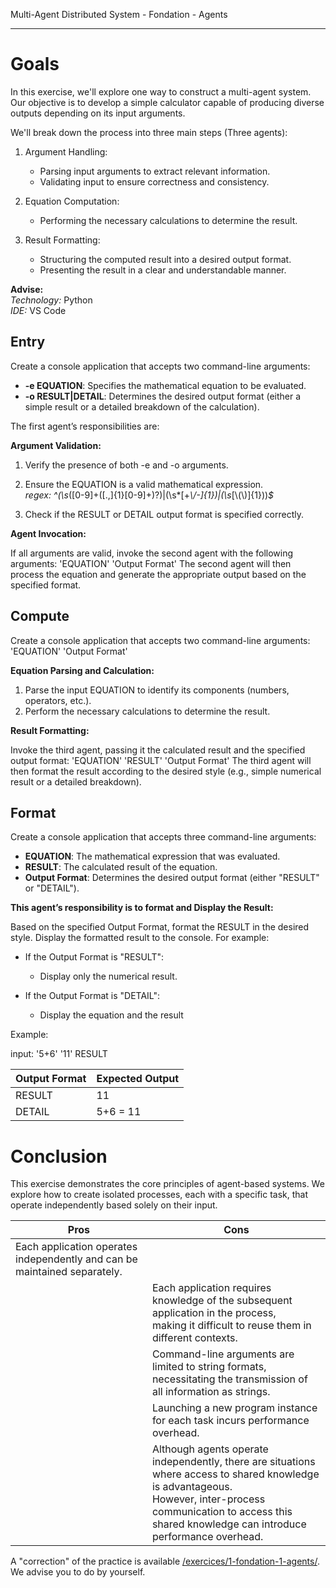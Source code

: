 Multi-Agent Distributed System - Fondation - Agents
___

# Goals

In this exercise, we'll explore one way to construct a multi-agent system. 
Our objective is to develop a simple calculator capable of producing diverse outputs depending on its input arguments.

We'll break down the process into three main steps (Three agents):

1) Argument Handling:
    - Parsing input arguments to extract relevant information.
    - Validating input to ensure correctness and consistency.

2) Equation Computation:
    - Performing the necessary calculations to determine the result.

3) Result Formatting:
    - Structuring the computed result into a desired output format.
    - Presenting the result in a clear and understandable manner.

**Advise:**<br/>
*Technology:*  Python<br/>
*IDE:* VS Code<br/>

## Entry

Create a console application that accepts two command-line arguments:

- **-e EQUATION**: Specifies the mathematical equation to be evaluated.
- **-o RESULT|DETAIL**: Determines the desired output format (either a simple result or a detailed breakdown of the calculation).

The first agent’s responsibilities are:

**Argument Validation:**

1) Verify the presence of both -e and -o arguments.<br/>

2) Ensure the EQUATION is a valid mathematical expression.<br/>
*regex: ^(\\s*([0-9]+([.,]{1}[0-9]+)?)|(\\s*[+*\\/-]{1})|(\\s*[\\(\\)]{1}))*$*

3) Check if the RESULT or DETAIL output format is specified correctly.<br/>

**Agent Invocation:**

If all arguments are valid, invoke the second agent with the following arguments: 'EQUATION' 'Output Format'
The second agent will then process the equation and generate the appropriate output based on the specified format.

## Compute

Create a console application that accepts two command-line arguments: 'EQUATION' 'Output Format'

**Equation Parsing and Calculation:**

1) Parse the input EQUATION to identify its components (numbers, operators, etc.).
2) Perform the necessary calculations to determine the result.

**Result Formatting:**

Invoke the third agent, passing it the calculated result and the specified output format: 'EQUATION' 'RESULT' 'Output Format'
The third agent will then format the result according to the desired style (e.g., simple numerical result or a detailed breakdown).

## Format

Create a console application that accepts three command-line arguments:

- **EQUATION**: The mathematical expression that was evaluated.
- **RESULT**: The calculated result of the equation.
- **Output Format**: Determines the desired output format (either "RESULT" or "DETAIL").

**This agent’s responsibility is to format and Display the Result:**

Based on the specified Output Format, format the RESULT in the desired style.
Display the formatted result to the console.
For example:

- If the Output Format is "RESULT":
    - Display only the numerical result.

- If the Output Format is "DETAIL":
    - Display the equation and the result

Example:

input: '5+6' '11' RESULT

|Output Format|Expected Output|
|--|--|
|RESULT|11|
|DETAIL|5+6 = 11|

# Conclusion

This exercise demonstrates the core principles of agent-based systems. We explore how to create isolated processes, each with a specific task, that operate independently based solely on their input.

|Pros|Cons|
|--|--|
|Each application operates independently and can be maintained separately.||
||Each application requires knowledge of the subsequent application in the process,<br/> making it difficult to reuse them in different contexts.|
||Command-line arguments are limited to string formats, necessitating the transmission of all information as strings.|
||Launching a new program instance for each task incurs performance overhead.|
||Although agents operate independently, there are situations where access to shared knowledge is advantageous.<br/> However, inter-process communication to access this shared knowledge can introduce performance overhead.|

A "correction" of the practice is available [/exercices/1-fondation-1-agents/](/exercices/1-fondation-1-agents/). We advise you to do by yourself.